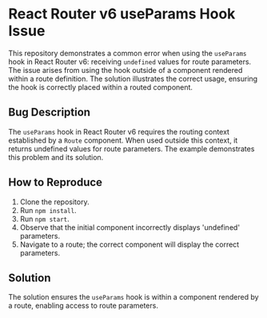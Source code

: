 # React Router v6 useParams Hook Issue

This repository demonstrates a common error when using the `useParams` hook in React Router v6: receiving `undefined` values for route parameters.  The issue arises from using the hook outside of a component rendered within a route definition. The solution illustrates the correct usage, ensuring the hook is correctly placed within a routed component.

## Bug Description
The `useParams` hook in React Router v6 requires the routing context established by a `Route` component. When used outside this context, it returns undefined values for route parameters.  The example demonstrates this problem and its solution.

## How to Reproduce
1. Clone the repository.
2. Run `npm install`.
3. Run `npm start`.
4. Observe that the initial component incorrectly displays 'undefined' parameters.
5. Navigate to a route;  the correct component will display the correct parameters.

## Solution
The solution ensures the `useParams` hook is within a component rendered by a route, enabling access to route parameters.